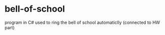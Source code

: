 # bell-of-school
 program in C# used to ring the bell of school automaticlly (connected to HW part)
